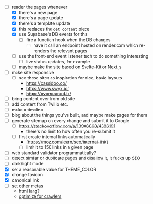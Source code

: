 - [ ] render the pages whenever
  - [x] there's a new page
  - [x] there's a page update
  - [x] there's a template update
  - [x] this replaces the `get_content` piece 
  - [x] use Supabase's DB events for this
    - [ ] fire a function hook when the DB changes
      - [ ] have it call an endpoint hosted on render.com which re-renders the relevant pages
  - [ ] use the front-end event listener tech to do something interesting
    - [ ] live status updates, for example
  - [ ] maybe make the site based on Svelte-Kit or Next.js

- [ ] make site responsive
  - [ ] see these sites as inspiration for nice, basic layouts
    - https://cassidoo.co/
    - https://www.swyx.io/
    - https://overreacted.io/ 
- [ ] bring content over from old site
- [ ] add content from Twilio etc.
- [ ] make a timeline
- [ ] blog about the things you've built, and maybe make pages for them
- [ ] generate sitemap on every change and submit it to Google
  - [ ] https://stackoverflow.com/a/13906868/4386191
    - there's no limit to how often you re-submit it
  - [ ] first create internal links automatically
    - [https://moz.com/learn/seo/internal-link]
    - [ ] limit it to 150 links in a given page
- [ ] web standard validator programmatically?
- [ ] detect similar or duplicate pages and disallow it, it fucks up SEO
- [ ] dark/light mode
- [x] set a reasonable value for THEME_COLOR 
- [x] change favicon
- [x] canonical link
- [ ] set other metas
  - html lang?
  - [optimize for crawlers](https://www.wordstream.com/blog/ws/2020/11/17/website-visibility)
